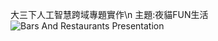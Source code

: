 大三下人工智慧跨域專題實作\n
主題:夜貓FUN生活
![Bars And Restaurants Presentation](https://github.com/user-attachments/assets/72d3797d-9fd4-4fc3-b064-48809db23017)
